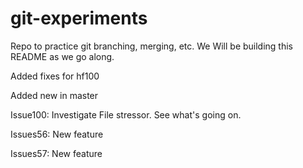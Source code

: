 # git-experiments
Repo to practice git branching, merging, etc. We Will be building this README as we go along.

Added fixes for hf100

Added new in master

Issue100: Investigate File stressor. See what's going on.

Issues56: New feature

Issues57: New feature
